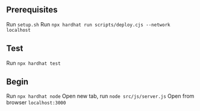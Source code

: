 ## Prerequisites
Run `setup.sh`
Run `npx hardhat run scripts/deploy.cjs --network localhost`

## Test
Run `npx hardhat test`

## Begin
Run `npx hardhat node`
Open new tab, run `node src/js/server.js`
Open from browser `localhost:3000`
